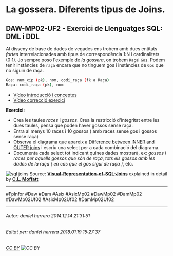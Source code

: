 # La gossera. Diferents tipus de Joins.
## DAW-MP02-UF2 - Exercici de Llenguatges SQL: DML i DDL
Al disseny de base de dades de vegades ens trobem amb dues entitats *fortes* interrelacionades amb tipus de correspondència 1:N i cardinalitats (0:1). Jo sempre poso l'exemple de *la gossera*, on trobem `Raça`i `Gos`. Podem tenir instàncies de `raça` encara que no tinguem gos i instàncies de `Gos` que no siguin de raça.

```bash
Gos: num_xip (pk), nom, codi_raça (fk a Raça)
Raça: codi_raça (pk), nom
```

* [Vídeo introducció i conceptes](https://youtu.be/NKk9LEXqwJs)
* [Vídeo correcció exercici](https://youtu.be/h1YERIeT4yY)

**Exercici:**

* Crea les taules *races* i *gossos*. Crea la restricció d'integritat entre les dues taules, pensa que poden haver gossos sense raça.
* Entra al menys 10 races i 10 gossos ( amb races sense gos i gossos sense raça)
* Observa el diagrama que apareix a [Difference between INNER and OUTER joins](http://stackoverflow.com/a/16598900/842935) i escriu una select per a cada combinació del diagrama.
* Documenta cada select tot indicant quines dades mostrarà, ex: *gossos i races per aquells gossos que són de raça*, *tots els gossos amb les dades de la raça ( en cas que el gos sigui de raça )*, etc.

![sql joins](http://i.stack.imgur.com/1UKp7.png "SQL Joins")
Source: **[Visual-Representation-of-SQL-Joins](http://www.codeproject.com/Articles/33052/Visual-Representation-of-SQL-Joins)** explained in detail by **[C.L. Moffatt](http://www.codeproject.com/script/Membership/View.aspx?mid=5909363)**

---

#FpInfor #Daw #Dam #Asix #AsixMp02 #DawMp02 #DamMp02 #DawMp02Uf02 #AsixMp02Uf02 #DamMp02Uf02

---

###### Autor: daniel herrera 2014.12.14 21:31:51
###### Editat per: daniel herrera 2018.01.19 15:27:37
###### [CC BY](https://creativecommons.org/licenses/by/4.0/) ![CC BY](https://licensebuttons.net/l/by/3.0/80x15.png)
